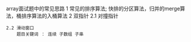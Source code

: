 array面试题中的常见思路
1 常见的排序算法;
    快排的分区算法，归并的merge算法，桶排序算法的入桶算法
2 双指针
    2.1 对撞指针


    2.2 滑动窗口
        题目关键词 ： 连续 子数组 子串


